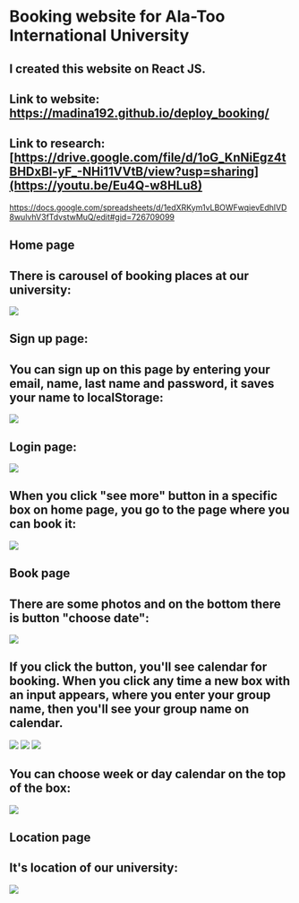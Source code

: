 # Booking website for Ala-Too International University
## I created this website on React JS.
## Link to website: https://madina192.github.io/deploy_booking/
## Link to research: [https://drive.google.com/file/d/1oG_KnNiEgz4tBHDxBl-yF_-NHi11VVtB/view?usp=sharing](https://youtu.be/Eu4Q-w8HLu8)
https://docs.google.com/spreadsheets/d/1edXRKym1vLBOWFwqievEdhlVD8wulvhV3fTdvstwMuQ/edit#gid=726709099
## Home page
## There is carousel of booking places at our university:
![](scr_1.png)
## Sign up page:
## You can sign up on this page by entering your email, name, last name and password, it saves your name to localStorage:
![](scr_3.png)
## Login page:
![](scr_2.png)
## When you click "see more" button in a specific box on home page, you go to the page where you can book it:
![](scr_4.png)
## Book page
## There are some photos and on the bottom there is button "choose date":
![](scr_5.png)
## If you click the button, you'll see calendar for booking. When you click any time a new box with an input appears, where you enter your group name, then you'll see your group name on calendar.
![](scr_6.png)
![](scr_7.png)
![](scr_8.png)
## You can choose week or day calendar on the top of the box:
![](scr_9.png)
## Location page
## It's location of our university:
![](scr_10.png)


